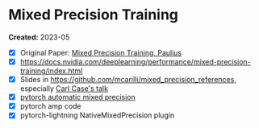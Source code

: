 # Mixed Precision Training

**Created:** 2023-05

- [X] Original Paper: [Mixed Precision Training, Paulius](https://arxiv.org/abs/1710.03740)
- [X] <https://docs.nvidia.com/deeplearning/performance/mixed-precision-training/index.html>
- [X] Slides in <https://github.com/mcarilli/mixed_precision_references>, especially [Carl Case's talk](https://github.com/mcarilli/mixed_precision_references/blob/master/GTC_2019/s9143-mixed-precision-training-of-deep-neural-networks.pdf)
- [X] [pytorch automatic mixed precision](https://pytorch.org/docs/stable/amp.html)
- [X] pytorch amp code
- [X] pytorch-lightning NativeMixedPrecision plugin
